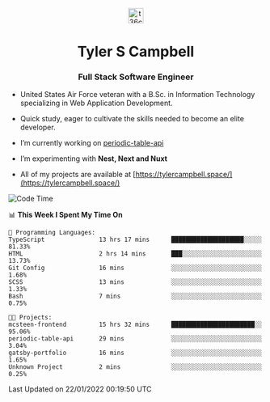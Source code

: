 <p align="center">
<a href="https://www.linkedin.com/in/t36campbell" target="blank"><img align="center" src="https://ik.imagekit.io/t36campbell/Portfolio/linkedin.png.original_m8bbGgPh6.png" alt="t36campbell" height="30" width="30" /></a>
</p>
<h1 align="center">Tyler S Campbell</h1>
<h3 align="center">Full Stack Software Engineer</h3>

* United States Air Force veteran with a B.Sc. in Information Technology specializing in Web Application Development. 

* Quick study, eager to cultivate the skills needed to become an elite developer.

* I’m currently working on [periodic-table-api](https://github.com/t36campbell/periodic-table-api)

* I’m experimenting with **Nest, Next and Nuxt**

* All of my projects are available at [https://tylercampbell.space/](https://tylercampbell.space/)

<!--START_SECTION:waka-->
![Code Time](http://img.shields.io/badge/Code%20Time-1%2C355%20hrs%209%20mins-blue)

📊 **This Week I Spent My Time On** 

```text
💬 Programming Languages: 
TypeScript               13 hrs 17 mins      ████████████████████░░░░░   81.33% 
HTML                     2 hrs 14 mins       ███░░░░░░░░░░░░░░░░░░░░░░   13.73% 
Git Config               16 mins             ░░░░░░░░░░░░░░░░░░░░░░░░░   1.68% 
SCSS                     13 mins             ░░░░░░░░░░░░░░░░░░░░░░░░░   1.33% 
Bash                     7 mins              ░░░░░░░░░░░░░░░░░░░░░░░░░   0.75%

🐱‍💻 Projects: 
mcsteen-frontend         15 hrs 32 mins      ███████████████████████░░   95.06% 
periodic-table-api       29 mins             ░░░░░░░░░░░░░░░░░░░░░░░░░   3.04% 
gatsby-portfolio         16 mins             ░░░░░░░░░░░░░░░░░░░░░░░░░   1.65% 
Unknown Project          2 mins              ░░░░░░░░░░░░░░░░░░░░░░░░░   0.25%

```


 Last Updated on 22/01/2022 00:19:50 UTC
<!--END_SECTION:waka-->
